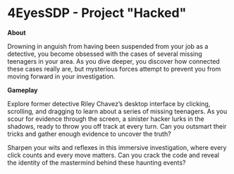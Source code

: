 # 4EyesSDP - Project "Hacked"

<b>About</b>

Drowning in anguish from having been suspended from your job as a detective, you become obsessed with the cases of several missing teenagers in your area. As you dive deeper, you discover how connected these cases really are, but mysterious forces attempt to prevent you from moving forward in your investigation.

<b>Gameplay</b>

Explore former detective Riley Chavez’s desktop interface by clicking, scrolling, and dragging to learn about a series of missing teenagers. As you scour for evidence through the screen, a sinister hacker lurks in the shadows, ready to throw you off track at every turn. Can you outsmart their tricks and gather enough evidence to uncover the truth?

Sharpen your wits and reflexes in this immersive investigation, where every click counts and every move matters. Can you crack the code and reveal the identity of the mastermind behind these haunting events?
